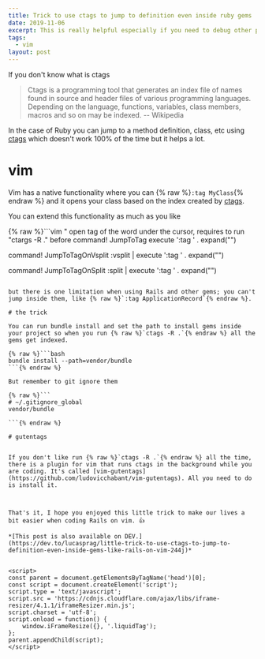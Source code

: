 ```yaml
---
title: Trick to use ctags to jump to definition even inside ruby gems
date: 2019-11-06
excerpt: This is really helpful especially if you need to debug other people's gems or your own. 👌
tags:
  - vim
layout: post
---
```

If you don't know what is ctags

> Ctags is a programming tool that generates an index file of names found in source and header files of various programming languages. Depending on the language, functions, variables, class members, macros and so on may be indexed. -- Wikipedia

In the case of Ruby you can jump to a method definition, class, etc using  [ctags](http://ctags.sourceforge.net/) which doesn't work 100% of the time but it helps a lot.

# vim

Vim has a native functionality where you can {% raw %}`:tag MyClass`{% endraw %} and it opens your class based on the index created by [ctags](http://ctags.sourceforge.net/).

You can extend this functionality as much as you like

{% raw %}```vim
" open tag of the word under the cursor, requires to run "ctargs -R ." before
command! JumpToTag execute ':tag ' . expand("<cword>")

command! JumpToTagOnVsplit :vsplit
      \| execute ':tag ' . expand("<cword>")

command! JumpToTagOnSplit :split
      \| execute ':tag ' . expand("<cword>")

```{% endraw %}

but there is one limitation when using Rails and other gems; you can't jump inside them, like {% raw %}`:tag ApplicationRecord`{% endraw %}.

# the trick

You can run bundle install and set the path to install gems inside your project so when you run {% raw %}`ctags -R .`{% endraw %} all the gems get indexed.

{% raw %}```bash
bundle install --path=vendor/bundle
```{% endraw %}

But remember to git ignore them

{% raw %}```
# ~/.gitignore_global
vendor/bundle

```{% endraw %}

# gutentags


If you don't like run {% raw %}`ctags -R .`{% endraw %} all the time, there is a plugin for vim that runs ctags in the background while you are coding. It's called [vim-gutentags](https://github.com/ludovicchabant/vim-gutentags). All you need to do is install it.



That's it, I hope you enjoyed this little trick to make our lives a bit easier when coding Rails on vim. 👍

*[This post is also available on DEV.](https://dev.to/lucasprag/little-trick-to-use-ctags-to-jump-to-definition-even-inside-gems-like-rails-on-vim-244j)*


<script>
const parent = document.getElementsByTagName('head')[0];
const script = document.createElement('script');
script.type = 'text/javascript';
script.src = 'https://cdnjs.cloudflare.com/ajax/libs/iframe-resizer/4.1.1/iframeResizer.min.js';
script.charset = 'utf-8';
script.onload = function() {
    window.iFrameResize({}, '.liquidTag');
};
parent.appendChild(script);
</script>
